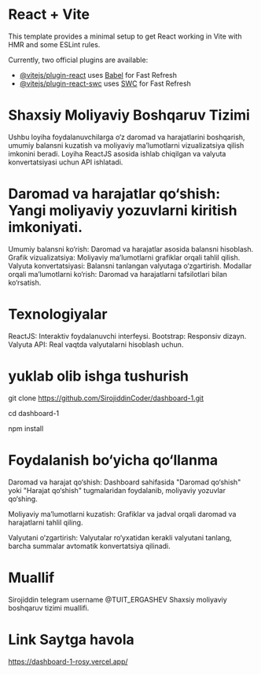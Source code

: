 # React + Vite

This template provides a minimal setup to get React working in Vite with HMR and some ESLint rules.

Currently, two official plugins are available:

- [@vitejs/plugin-react](https://github.com/vitejs/vite-plugin-react/blob/main/packages/plugin-react/README.md) uses [Babel](https://babeljs.io/) for Fast Refresh
- [@vitejs/plugin-react-swc](https://github.com/vitejs/vite-plugin-react-swc) uses [SWC](https://swc.rs/) for Fast Refresh

# Shaxsiy Moliyaviy Boshqaruv Tizimi
Ushbu loyiha foydalanuvchilarga o‘z daromad va harajatlarini boshqarish, umumiy balansni kuzatish va moliyaviy ma’lumotlarni vizualizatsiya qilish imkonini beradi. Loyiha ReactJS asosida ishlab chiqilgan va valyuta konvertatsiyasi uchun API ishlatadi.


# Daromad va harajatlar qo‘shish: Yangi moliyaviy yozuvlarni kiritish imkoniyati.
 Umumiy balansni ko‘rish: Daromad va harajatlar asosida balansni hisoblash.
 Grafik vizualizatsiya: Moliyaviy ma’lumotlarni grafiklar orqali tahlil qilish.
 Valyuta konvertatsiyasi: Balansni tanlangan valyutaga o‘zgartirish.
 Modallar orqali ma’lumotlarni ko‘rish: Daromad va harajatlarni tafsilotlari bilan ko‘rsatish.


# Texnologiyalar
 ReactJS: Interaktiv foydalanuvchi interfeysi.
 Bootstrap: Responsiv dizayn.
 Valyuta API: Real vaqtda valyutalarni hisoblash uchun.

# yuklab olib ishga tushurish
 git clone https://github.com/SirojiddinCoder/dashboard-1.git
  
  cd dashboard-1

  npm install

 # Foydalanish bo‘yicha qo‘llanma
Daromad va harajat qo‘shish:
Dashboard sahifasida "Daromad qo‘shish" yoki "Harajat qo‘shish" tugmalaridan foydalanib, moliyaviy yozuvlar qo‘shing.

Moliyaviy ma’lumotlarni kuzatish:
Grafiklar va jadval orqali daromad va harajatlarni tahlil qiling.

Valyutani o‘zgartirish:
Valyutalar ro‘yxatidan kerakli valyutani tanlang, barcha summalar avtomatik konvertatsiya qilinadi.


# Muallif
Sirojiddin telegram username @TUIT_ERGASHEV
Shaxsiy moliyaviy boshqaruv tizimi muallifi.

# Link Saytga havola

https://dashboard-1-rosy.vercel.app/